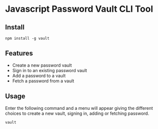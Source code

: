 # Javascript Password Vault CLI Tool
## Install
```
npm install -g vault
```

## Features
- Create a new password vault
- Sign in to an existing password vault
- Add a password to a vault
- Fetch a password from a vault

## Usage
Enter the following command and a menu will appear giving the different choices to create a new vault, signing in, adding or fetching password.
```
vault
```
